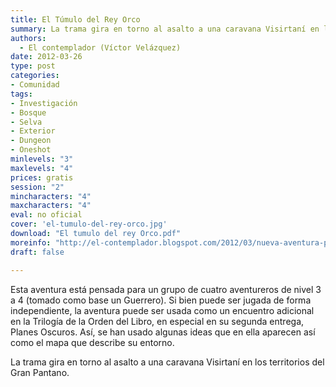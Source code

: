 ```yaml
---
title: El Túmulo del Rey Orco
summary: La trama gira en torno al asalto a una caravana Visirtaní en los territorios del Gran Pantano. Está pensada para jugarla ya sea de forma independiente o bien como parte de uno de los encuentros opcionales del módulo Planes Oscuros, la cual inspiró la misma.
authors:
  - El contemplador (Víctor Velázquez)
date: 2012-03-26
type: post
categories:
- Comunidad
tags:
- Investigación
- Bosque
- Selva
- Exterior
- Dungeon
- Oneshot
minlevels: "3"
maxlevels: "4"
prices: gratis
session: "2"
mincharacters: "4"
maxcharacters: "4"
eval: no oficial
cover: 'el-tumulo-del-rey-orco.jpg'
download: "El tumulo del rey Orco.pdf"
moreinfo: "http://el-contemplador.blogspot.com/2012/03/nueva-aventura-para-la-marca-del-este.html"
draft: false

---
```


Esta aventura está pensada para un grupo de cuatro aventureros de nivel 3 a 4 (tomado como base un Guerrero). Si bien puede ser jugada de forma independiente, la aventura puede ser usada como un encuentro adicional en la Trilogía de la Orden del Libro, en especial en su segunda entrega, Planes Oscuros. Así, se han usado algunas ideas que en ella aparecen así como el mapa que describe su entorno.

La trama gira en torno al asalto a una caravana Visirtaní en los territorios del Gran Pantano.